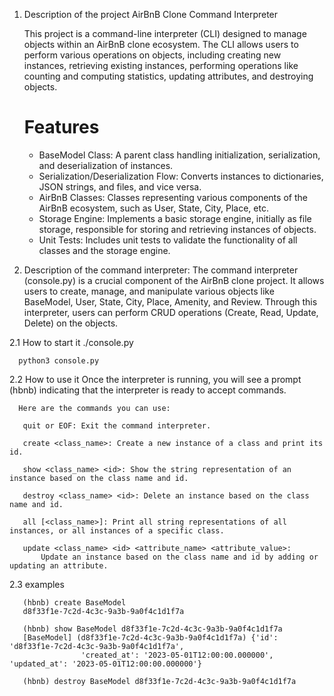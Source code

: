 1. Description of the project
     AirBnB Clone Command Interpreter

    
    This project is a command-line interpreter (CLI) designed to manage objects within an AirBnB clone ecosystem. 
    The CLI allows users to perform various operations on objects, including creating new instances,
    retrieving existing instances, performing operations like counting and computing statistics, updating attributes,
     and destroying objects.

    # Features

    - BaseModel Class: A parent class handling initialization, serialization, and deserialization of instances.
    - Serialization/Deserialization Flow: Converts instances to dictionaries, JSON strings, and files, and vice versa.
    - AirBnB Classes: Classes representing various components of the AirBnB ecosystem, such as User, State, City, Place, etc.
    - Storage Engine: Implements a basic storage engine, initially as file storage, responsible for storing and retrieving instances of objects.
    - Unit Tests: Includes unit tests to validate the functionality of all classes and the storage engine.

2. Description of the command interpreter:
    The command interpreter (console.py) is a crucial component of the AirBnB clone project. 
    It allows users to create, manage, and manipulate various objects like BaseModel, User,
    State, City, Place, Amenity, and Review.
    Through this interpreter, users can perform CRUD operations (Create, Read, Update, Delete) on the objects.

  2.1 How to start it
      ./console.py
      
      python3 console.py

  2.2 How to use it
      Once the interpreter is running, you will see a prompt (hbnb) indicating that the interpreter is ready to accept commands. 

      Here are the commands you can use:

       quit or EOF: Exit the command interpreter.

       create <class_name>: Create a new instance of a class and print its id.

       show <class_name> <id>: Show the string representation of an instance based on the class name and id.

       destroy <class_name> <id>: Delete an instance based on the class name and id.

       all [<class_name>]: Print all string representations of all instances, or all instances of a specific class.

       update <class_name> <id> <attribute_name> <attribute_value>: 
           Update an instance based on the class name and id by adding or updating an attribute.

  2.3 examples

       (hbnb) create BaseModel
       d8f33f1e-7c2d-4c3c-9a3b-9a0f4c1d1f7a

       (hbnb) show BaseModel d8f33f1e-7c2d-4c3c-9a3b-9a0f4c1d1f7a
       [BaseModel] (d8f33f1e-7c2d-4c3c-9a3b-9a0f4c1d1f7a) {'id': 'd8f33f1e-7c2d-4c3c-9a3b-9a0f4c1d1f7a', 
                    'created_at': '2023-05-01T12:00:00.000000', 'updated_at': '2023-05-01T12:00:00.000000'}
        
       (hbnb) destroy BaseModel d8f33f1e-7c2d-4c3c-9a3b-9a0f4c1d1f7a
